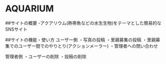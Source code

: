 # AQUARIUM

##サイトの概要
-アクアリウム(熱帯魚などの水生生物)をテーマとした簡易的なSNSサイト

##サイトの機能・使い方
ユーザー側
・写真の投稿
・里親募集の投稿
・里親募集でのユーザー間でのやりとり(アクションメーラー)
・管理者への問い合わせ

管理者側
・ユーザーの削除
・投稿の削除

